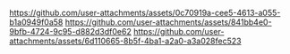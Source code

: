 https://github.com/user-attachments/assets/0c70919a-cee5-4613-a055-b1a0949f0a58
https://github.com/user-attachments/assets/841bb4e0-9bfb-4724-9c95-d882d3df0e62
https://github.com/user-attachments/assets/6d110665-8b5f-4ba1-a2a0-a3a028fec523
